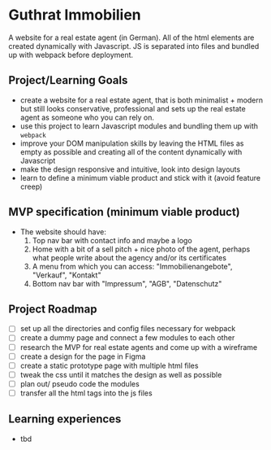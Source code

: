 # Guthrat Immobilien
A website for a real estate agent (in German). All of the html elements are created dynamically with Javascript. JS is separated into files and bundled up with webpack before deployment.

## Project/Learning Goals
- create a website for a real estate agent, that is both minimalist + modern but still looks conservative, professional and sets up the real estate agent as someone who you can rely on. 
- use this project to learn Javascript modules and bundling them up with `webpack`
- improve your DOM manipulation skills by leaving the HTML files as empty as possible and creating all of the content dynamically with Javascript
- make the design responsive and intuitive, look into design layouts
- learn to define a minimum viable product and stick with it (avoid feature creep)

## MVP specification (minimum viable product)
- The website should have:
  1. Top nav bar with contact info and maybe a logo
  1. Home with a bit of a sell pitch + nice photo of the agent, perhaps what people write about the agency and/or its certificates
  1. A menu from which you can access: "Immobilienangebote", "Verkauf", "Kontakt"
  2. Bottom nav bar with "Impressum", "AGB", "Datenschutz" 

## Project Roadmap
- [ ] set up all the directories and config files necessary for webpack
- [ ] create a dummy page and connect a few modules to each other
- [ ] research the MVP for real estate agents and come up with a wireframe
- [ ] create a design for the page in Figma
- [ ] create a static prototype page with multiple html files
- [ ] tweak the css until it matches the design as well as possible
- [ ] plan out/ pseudo code the modules
- [ ] transfer all the html tags into the js files

## Learning experiences
- tbd